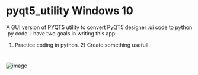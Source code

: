 # pyqt5_utility Windows 10
A GUI version of PYQT5 utility to convert PyQT5 designer .ui code to python .py code.
I have two goals in writing this app:
1) Practice coding in python. 2) Create something usefull. 
#
![image](https://user-images.githubusercontent.com/32473186/57481258-8f649b80-7256-11e9-84e9-1329b48aaf91.png)
